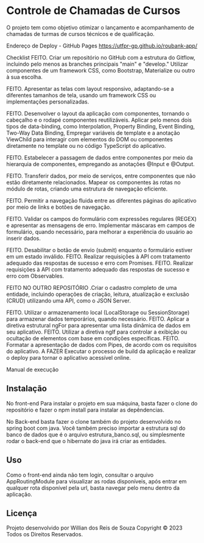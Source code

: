 # Controle de Chamadas de Cursos

O projeto tem como objetivo otimizar o lançamento e 
acompanhamento de chamadas de turmas de cursos técnicos
e de qualificação. 

Endereço de Deploy - GitHub Pages
https://utfpr-gp.github.io/roubank-app/


Checklist
 FEITO. Criar um repositório no GitHub com a estrutura do Gitflow, incluindo pelo menos as branches principais "main" e "develop."
 Utilizar componentes de um framework CSS, como Bootstrap, Materialize ou outro à sua escolha.
 
 FEITO. Apresentar as telas com layout responsivo, adaptando-se a diferentes tamanhos de tela, usando um framework CSS ou implementações personalizadas.
 
 FEITO. Desenvolver o layout da aplicação com componentes, tornando o cabeçalho e o rodapé componentes reutilizáveis.
 Aplicar pelo menos dois tipos de data-binding, como Interpolation, Property Binding, Event Binding, Two-Way Data Binding,
 Empregar variáveis de template e a anotação ViewChild para interagir com elementos do DOM ou componentes diretamente no template ou no 
 código TypeScript do aplicativo.
 
 FEITO. Estabelecer a passagem de dados entre componentes por meio da hierarquia de componentes, empregando as anotações @Input e @Output.
 
 FEITO. Transferir dados, por meio de serviços, entre componentes que não estão diretamente relacionados.
 Mapear os componentes às rotas no módulo de rotas, criando uma estrutura de navegação eficiente.
 
 FEITO. Permitir a navegação fluida entre as diferentes páginas do aplicativo por meio de links e botões de navegação.
 
 FEITO. Validar os campos do formulário com expressões regulares (REGEX) e apresentar as mensagens de erro.
 Implementar máscaras em campos de formulário, quando necessário, para melhorar a experiência do usuário ao inserir dados.
 
 FEITO. Desabilitar o botão de envio (submit) enquanto o formulário estiver em um estado inválido.
 FEITO. Realizar requisições à API com tratamento adequado das respostas de sucesso e erro com Promises.
 FEITO. Realizar requisições à API com tratamento adequado das respostas de sucesso e erro com Observables.
 
 FEITO NO OUTRO REPOSITÓRIO  .Criar o cadastro completo de uma entidade, incluindo operações de criação, leitura, atualização e 
 exclusão (CRUD) utilizando uma API, como o JSON Server.
 
 FEITO. Utilizar o armazenamento local (LocalStorage ou SessionStorage) para armazenar dados temporários, quando necessário.
 FEITO. Aplicar a diretiva estrutural ngFor para apresentar uma lista dinâmica de dados em seu aplicativo.
 FEITO. Utilizar a diretiva ngIf para controlar a exibição ou ocultação de elementos com base em condições específicas.
 FEITO. Formatar a apresentação de dados com Pipes, de acordo com os requisitos do aplicativo.
 A FAZER Executar o processo de build da aplicação e realizar o deploy para tornar o aplicativo acessível online.

Manual de execução

## Instalação

No front-end Para instalar o projeto em sua máquina, basta fazer o clone do repositório e fazer o npm install para instalar as depêndencias. 

No Back-end basta fazer o clone também 
do projeto desenvolvido no spring boot com java. 
Você também preciso importar a estrutura sql do 
banco de dados que é o arquivo estrutura_banco.sql, ou 
simplesmente rodar o back-end que o hibernate do java irá 
criar as entidades.


## Uso

Como o front-end ainda não tem login, consultar o arquivo 
AppRoutingModule para visualizar as rodas disponíveis, após
entrar em qualquer rota disponível pela url, basta navegar 
pelo menu dentro da aplicação.

## Licença

Projeto desenvolvido por Willian dos Reis de Souza 
Copyright © 2023 Todos os Direitos Reservados.
